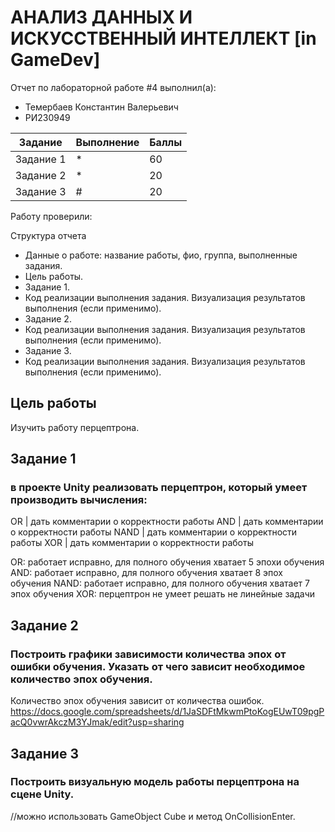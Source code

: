 # АНАЛИЗ ДАННЫХ И ИСКУССТВЕННЫЙ ИНТЕЛЛЕКТ [in GameDev]
Отчет по лабораторной работе #4 выполнил(а):
- Темербаев Константин Валерьевич
- РИ230949

| Задание | Выполнение | Баллы |
| ------ | ------ | ------ |
| Задание 1 | * | 60 |
| Задание 2 | * | 20 |
| Задание 3 | # | 20 |

Работу проверили:



Структура отчета

- Данные о работе: название работы, фио, группа, выполненные задания.
- Цель работы.
- Задание 1.
- Код реализации выполнения задания. Визуализация результатов выполнения (если применимо).
- Задание 2.
- Код реализации выполнения задания. Визуализация результатов выполнения (если применимо).
- Задание 3.
- Код реализации выполнения задания. Визуализация результатов выполнения (если применимо).

## Цель работы
Изучить работу перцептрона.

## Задание 1
### в проекте Unity реализовать перцептрон, который умеет производить вычисления:
OR | дать комментарии о корректности работы
AND | дать комментарии о корректности работы
NAND | дать комментарии о корректности работы
XOR | дать комментарии о корректности работы

OR: работает исправно, для полного обучения хватает 5 эпохи обучения
AND: работает исправно, для полного обучения хватает 8 эпох обучения
NAND: работает исправно, для полного обучения хватает 7 эпох обучения
XOR: перцептрон не умеет решать не линейные задачи

## Задание 2
###   Построить графики зависимости количества эпох от ошибки  обучения. Указать от чего зависит необходимое количество эпох обучения.

Количество эпох обучения зависит от количества ошибок.
https://docs.google.com/spreadsheets/d/1JaSDFtMkwmPtoKogEUwT09pgPacQ0vwrAkczM3YJmak/edit?usp=sharing

## Задание 3
### Построить визуальную модель работы перцептрона на сцене Unity.
//можно использовать GameObject Сube и метод OnCollisionEnter.



